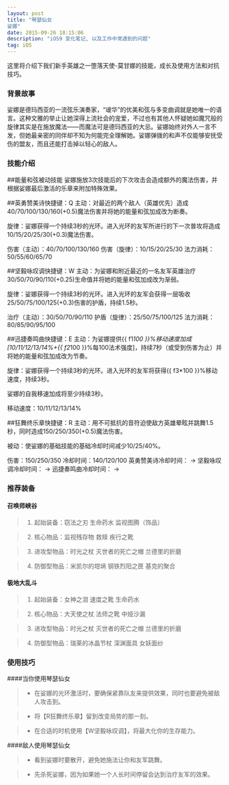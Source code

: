 ```yaml
---
layout: post
title: "琴瑟仙女
娑娜"
date: 2015-09-26 18:15:06 
description: "iOS9 变化笔记, 以及工作中常遇到的问题"
tag: iOS
---
```



这里将介绍下我们新手英雄之一堕落天使-莫甘娜的技能，成长及使用方法和对抗技巧。
     

### 背景故事

娑娜是德玛西亚的一流弦乐演奏家，“叆华”的优美和弦与多变曲调就是她唯一的语言。这种文雅的举止让她深得上流社会的宠爱，不过也有其他人怀疑她如魔咒般的旋律其实是在施放魔法——而魔法可是德玛西亚的大忌。娑娜始终对外人一言不发，但她最亲密的同伴却不知为何能完全理解她。娑娜弹拨的和声不仅能够安抚受伤的盟友，而且还能打击掉以轻心的敌人。


### 技能介绍

##能量和弦被动技能
娑娜施放3次技能后的下次攻击会造成额外的魔法伤害，并根据娑娜最后激活的乐章来附加特殊效果。

##英勇赞美诗快捷键：Q
主动：对最近的两个敌人（英雄优先）造成40/70/100/130/160(+0.5)魔法伤害并将她的能量和弦加成改为断奏。

旋律：娑娜获得一个持续3秒的光环。进入光环的友军所进行的下一次普攻将造成10/15/20/25/30(+0.3)魔法伤害。

伤害（主动）：40/70/100/130/160
伤害（旋律）：10/15/20/25/30
法力消耗：50/55/60/65/70

##坚毅咏叹调快捷键：W
主动：为娑娜和附近最近的一名友军英雄治疗30/50/70/90/110(+0.25)生命值并将她的能量和弦加成改为渐弱。

旋律：娑娜获得一个持续3秒的光环。进入光环的友军会获得一层吸收25/50/75/100/125(+0.3)伤害的护盾，持续1.5秒。

治疗（主动）：30/50/70/90/110
护盾（旋律）：25/50/75/100/125
法力消耗：80/85/90/95/100

##迅捷奏鸣曲快捷键：E
主动：为娑娜提供{{ f1*100 }}%移动速度加成[10/11/12/13/14%+{{ f2*100 }}%每100法术强度]，持续7秒（或受到伤害为止）并将她的能量和弦加成改为节奏。

旋律：娑娜获得一个持续3秒的光环。进入光环的友军将获得{{ f3*100 }}%移动速度，持续3秒。

娑娜的自我移速加成将至少持续3秒。

移动速度：10/11/12/13/14%

##狂舞终乐章快捷键：R
主动：用不可抵抗的音符迫使敌方英雄晕眩并跳舞1.5秒，同时造成150/250/350(+0.5)魔法伤害。

被动：使娑娜的基础技能的基础冷却时间减少10/25/40%。

伤害：150/250/350
冷却时间：140/120/100
英勇赞美诗冷却时间： ->
坚毅咏叹调冷却时间： ->
迅捷奏鸣曲冷却时间： ->

### 推荐装备

#### 召唤师峡谷 

> 1. 起始装备：窃法之刃 生命药水 监视图腾（饰品）

> 2. 核心物品：监视残存物 救赎 疾行之靴

> 3. 进攻型物品：时光之杖 灭世者的死亡之帽 兰德里的折磨

> 4. 防御型物品：米凯尔的坩埚 钢铁烈阳之匣 基克的聚合

#### 极地大乱斗 

> 1. 起始装备：女神之泪 速度之靴 生命药水

> 2. 核心物品：大天使之杖 法师之靴 中娅沙漏

> 3. 进攻型物品：时光之杖 灭世者的死亡之帽 兰德里的折磨

> 4. 防御型物品：瑞莱的冰晶节杖 深渊面具 女妖面纱

### 使用技巧

####当你使用琴瑟仙女

> - 在娑娜的光环激活时，要确保紧靠队友来提供效果，同时也要避免被敌人攻击到。

> - 将【R狂舞终乐章】留到改变局势的那一刻。

> - 在合适的时机使用【W坚毅咏叹调】，将最大化你的生存能力。


####敌人使用琴瑟仙女

> - 看到娑娜时要散开，避免她施法让你和友军跳舞。

> - 先杀死娑娜，因为如果她一个人长时间停留会达到治疗友军的效果。